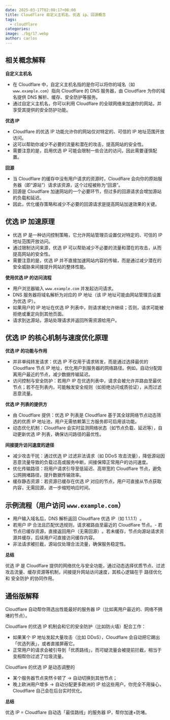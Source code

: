 ```yaml
---
date: 2025-03-17T02:08:17+08:00
title: Cloudflare 自定义主机名、优选 ip、回源概念
tags:
  - cloudflare
categories: 
image: ./bg/17.webp
author: carlos
---
```


## 相关概念解释

**自定义主机名**‌

- 在 Cloudflare 中，自定义主机名指的是你可以将你的域名（如 `www.example.com`）指向 Cloudflare 的 DNS 服务器，由 Cloudflare 为你的域名提供 DNS 解析、缓存、安全防护等服务。
- 通过自定义主机名，你可以利用 Cloudflare 的全球网络来加速你的网站，并享受其提供的安全防护功能。

**优选 IP**‌

- Cloudflare 的优选 IP 功能允许你的网站仅对特定的、可信的 IP 地址范围开放访问。
- 这可以帮助你减少不必要的流量和潜在的攻击，提高网站的安全性。
- 需要注意的是，启用优选 IP 可能会限制一些合法的访问，因此需要谨慎配置。

‌**回源**

- 当 Cloudflare 的缓存中没有用户请求的资源时，Cloudflare 会向你的原始服务器（即“源站”）请求该资源，这个过程被称为“回源”。
- 回源是 Cloudflare 加速网站的一个必要环节，但过多的回源请求会增加源站的负载和延迟。
- 因此，优化缓存策略和减少不必要的回源请求是提高网站加速效果的关键。

## 优选 IP 加速原理

- 优选 IP 是一种访问控制策略，它允许网站管理员设置仅对特定的、可信的 IP 地址范围开放访问。
- 通过限制访问来源，优选 IP 可以帮助减少不必要的流量和潜在的攻击，从而提高网站的安全性。
- 需要注意的是，优选 IP 并不直接加速网站内容的传输，而是通过减少潜在的安全威胁来间接提升网站的整体性能。

**使用优选 IP 的访问流程**‌

- 用户浏览器输入 `www.example.com` 并发起访问请求。
- DNS 服务器将域名解析为对应的 IP 地址（该 IP 地址可能由网站管理员设置为优选 IP）。
- 如果用户的 IP 地址在优选 IP 列表中，则请求被允许继续；否则，请求可能被拒绝或重定向到其他页面。
- 请求到达源站，源站处理请求并返回所需资源给用户。

## 优选 IP 的核心机制与速度优化原理

**优选 IP 的功能与作用**

- ‌并非单纯转发请求‌：优选 IP 不仅用于请求转发，而是通过选择最优的 Cloudflare 节点 IP 地址，优化用户到服务器的网络路径。例如，自动分配距离用户最近的节点，减少数据传输延迟‌。
- ‌访问控制与安全防护‌：若用户 IP 在优选列表中，请求会被允许并路由至最优节点；若不在列表内，可能触发安全规则（如拒绝访问或质验证），从而过滤恶意流量‌。

**优选 IP 列表的提供方**

- ‌由 Cloudflare 提供‌：优选 IP 列表是 Cloudflare 基于其全球网络节点动态筛选的优质 IP 地址池，用户无需依赖第三方服务即可启用该功能‌。
- 动态优化机制‌：Cloudflare 会实时监测网络状态（如节点负载、延迟等），自动更新优选 IP 列表，确保访问路径的最优性‌。

**间接提升访问速度的途径**

- 减少攻击干扰‌：通过优选 IP 过滤非法请求（如 DDoS 攻击流量），降低源站因恶意流量导致的负载过高或服务中断，间接保障正常用户的访问速度‌。
- 优化传输路径‌：将用户请求引导至低延迟、高带宽的 Cloudflare 节点，避免公网拥堵路径，提升数据传输效率‌。
- 缓存静态资源‌：若资源已缓存在优选 IP 对应的节点，用户可直接从节点获取内容，无需回源，进一步缩短响应时间‌。

## 示例流程（用户访问 `www.example.com`）

- 用户输入域名后，DNS 解析返回 Cloudflare 优选 IP（如 1.1.1.1）‌。
- 若用户 IP 合法且匹配优选规则，请求被路由至最近的 Cloudflare 节点。- 若节点已缓存资源，直接返回用户（无需回源）‌。若未缓存，节点向源站请求资源并缓存，后续用户可直接访问缓存内容‌。
- 非法请求被拦截，源站仅处理合法流量，确保服务稳定性‌。

**总结**

优选 IP 是 Cloudflare 提供的网络优化与安全功能，通过动态选择优质节点、过滤攻击流量、缓存资源等机制，间接提升网站访问速度，其核心逻辑在于 ‌路径优化‌ 和 ‌安全防护‌ 的协同作用‌。

## 通俗版解释

Cloudflare 自动帮你筛选出性能最好的服务器 IP‌（比如离用户最近的、网络不拥堵的节点）。

Cloudflare 的优选 IP 机制会和它的安全防护（比如防火墙）配合工作：

- 如果某个 IP 地址发起大量攻击（比如 DDoS），Cloudflare 会自动把它踢出「优选列表」，或者直接屏蔽它。
- 正常用户的请求会被引导到「优质路线」，而可疑流量会被提前拦截，‌相当于变相帮你过滤了垃圾流量‌。

Cloudflare 的优选 IP ‌是动态调整的

- 某个服务器节点突然卡顿了 → 自动切换到其他节点；
- 晚上欧洲用户增多 → 自动分配更多欧洲的 IP 给这些用户。你完全不用操心，Cloudflare 自己会在后台实时优化。

**总结**

优选 IP = Cloudflare 自动选「最佳路线」的服务器 IP，帮你加速+防堵。